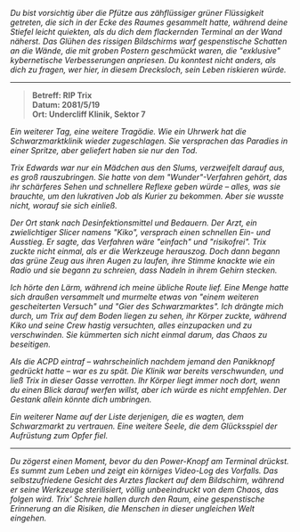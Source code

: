 _Du bist vorsichtig über die Pfütze aus zähflüssiger grüner Flüssigkeit getreten, die sich in der Ecke des Raumes gesammelt hatte, während deine Stiefel leicht quiekten, als du dich dem flackernden Terminal an der Wand näherst. Das Glühen des rissigen Bildschirms warf gespenstische Schatten an die Wände, die mit groben Postern geschmückt waren, die "exklusive" kybernetische Verbesserungen anpriesen. Du konntest nicht anders, als dich zu fragen, wer hier, in diesem Drecksloch, sein Leben riskieren würde._

---

> **Betreff: RIP Trix**  
> **Datum: 2081/5/19**  
> **Ort: Undercliff Klinik, Sektor 7**

_Ein weiterer Tag, eine weitere Tragödie. Wie ein Uhrwerk hat die Schwarzmarktklinik wieder zugeschlagen. Sie versprachen das Paradies in einer Spritze, aber geliefert haben sie nur den Tod._

_Trix Edwards war nur ein Mädchen aus den Slums, verzweifelt darauf aus, es groß rauszubringen. Sie hatte von dem "Wunder"-Verfahren gehört, das ihr schärferes Sehen und schnellere Reflexe geben würde – alles, was sie brauchte, um den lukrativen Job als Kurier zu bekommen. Aber sie wusste nicht, worauf sie sich einließ._

_Der Ort stank nach Desinfektionsmittel und Bedauern. Der Arzt, ein zwielichtiger Slicer namens "Kiko", versprach einen schnellen Ein- und Ausstieg. Er sagte, das Verfahren wäre "einfach" und "risikofrei". Trix zuckte nicht einmal, als er die Werkzeuge herauszog. Doch dann begann das grüne Zeug aus ihren Augen zu laufen, ihre Stimme knackte wie ein Radio und sie begann zu schreien, dass Nadeln in ihrem Gehirn stecken._

_Ich hörte den Lärm, während ich meine übliche Route lief. Eine Menge hatte sich draußen versammelt und murmelte etwas von "einem weiteren gescheiterten Versuch" und "Gier des Schwarzmarktes". Ich drängte mich durch, um Trix auf dem Boden liegen zu sehen, ihr Körper zuckte, während Kiko und seine Crew hastig versuchten, alles einzupacken und zu verschwinden. Sie kümmerten sich nicht einmal darum, das Chaos zu beseitigen._

_Als die ACPD eintraf – wahrscheinlich nachdem jemand den Panikknopf gedrückt hatte – war es zu spät. Die Klinik war bereits verschwunden, und ließ Trix in dieser Gasse verrotten. Ihr Körper liegt immer noch dort, wenn du einen Blick darauf werfen willst, aber ich würde es nicht empfehlen. Der Gestank allein könnte dich umbringen._

_Ein weiterer Name auf der Liste derjenigen, die es wagten, dem Schwarzmarkt zu vertrauen. Eine weitere Seele, die dem Glücksspiel der Aufrüstung zum Opfer fiel._

---

_Du zögerst einen Moment, bevor du den Power-Knopf am Terminal drückst. Es summt zum Leben und zeigt ein körniges Video-Log des Vorfalls. Das selbstzufriedene Gesicht des Arztes flackert auf dem Bildschirm, während er seine Werkzeuge sterilisiert, völlig unbeeindruckt von dem Chaos, das folgen wird. Trix’ Schreie hallen durch den Raum, eine gespenstische Erinnerung an die Risiken, die Menschen in dieser ungleichen Welt eingehen._
